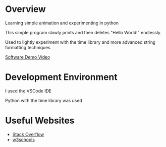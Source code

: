 # Overview

Learning simple animation and experimenting in python

This simple program slowly prints and then deletes "Hello World!" endlessly. 

Used to lightly experiment with the time library and more advanced string formatting techniques.

[Software Demo Video](https://youtu.be/CHgG7wjNytQ)

# Development Environment

I used the VSCode IDE

Python with the time library was used

# Useful Websites

* [Stack Overflow](https://stackoverflow.com/)
* [w3schools](https://www.w3schools.com/)
